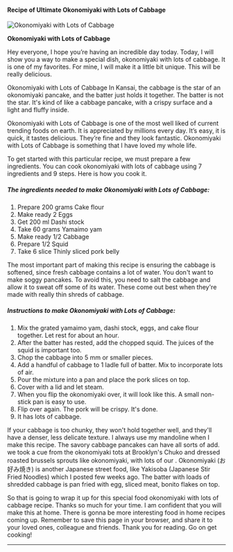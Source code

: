             

#### Recipe of Ultimate Okonomiyaki with Lots of Cabbage

![Okonomiyaki with Lots of Cabbage](https://img-global.cpcdn.com/recipes/6251547898937344/751x532cq70/okonomiyaki-with-lots-of-cabbage-recipe-main-photo.jpg)

**Okonomiyaki with Lots of Cabbage**

Hey everyone, I hope you’re having an incredible day today. Today, I will show you a way to make a special dish, okonomiyaki with lots of cabbage. It is one of my favorites. For mine, I will make it a little bit unique. This will be really delicious.

Okonomiyaki with Lots of Cabbage In Kansai, the cabbage is the star of an okonomiyaki pancake, and the batter just holds it together. The batter is not the star. It's kind of like a cabbage pancake, with a crispy surface and a light and fluffy inside.

Okonomiyaki with Lots of Cabbage is one of the most well liked of current trending foods on earth. It is appreciated by millions every day. It’s easy, it is quick, it tastes delicious. They’re fine and they look fantastic. Okonomiyaki with Lots of Cabbage is something that I have loved my whole life.

To get started with this particular recipe, we must prepare a few ingredients. You can cook okonomiyaki with lots of cabbage using 7 ingredients and 9 steps. Here is how you cook it.

##### The ingredients needed to make Okonomiyaki with Lots of Cabbage:

1.  Prepare 200 grams Cake flour
2.  Make ready 2 Eggs
3.  Get 200 ml Dashi stock
4.  Take 60 grams Yamaimo yam
5.  Make ready 1/2 Cabbage
6.  Prepare 1/2 Squid
7.  Take 6 slice Thinly sliced pork belly

The most important part of making this recipe is ensuring the cabbage is softened, since fresh cabbage contains a lot of water. You don't want to make soggy pancakes. To avoid this, you need to salt the cabbage and allow it to sweat off some of its water. These come out best when they're made with really thin shreds of cabbage.

##### Instructions to make Okonomiyaki with Lots of Cabbage:

1.  Mix the grated yamaimo yam, dashi stock, eggs, and cake flour together. Let rest for about an hour.
2.  After the batter has rested, add the chopped squid. The juices of the squid is important too.
3.  Chop the cabbage into 5 mm or smaller pieces.
4.  Add a handful of cabbage to 1 ladle full of batter. Mix to incorporate lots of air.
5.  Pour the mixture into a pan and place the pork slices on top.
6.  Cover with a lid and let steam.
7.  When you flip the okonomiyaki over, it will look like this. A small non-stick pan is easy to use.
8.  Flip over again. The pork will be crispy. It's done.
9.  It has lots of cabbage.

If your cabbage is too chunky, they won't hold together well, and they'll have a denser, less delicate texture. I always use my mandoline when I make this recipe. The savory cabbage pancakes can have all sorts of add. we took a cue from the okonomiyaki tots at Brooklyn's Chuko and dressed roasted brussels sprouts like okonomiyaki, with lots of our . Okonomiyaki (お好み焼き) is another Japanese street food, like Yakisoba (Japanese Stir Fried Noodles) which I posted few weeks ago. The batter with loads of shredded cabbage is pan fried with egg, sliced meat, bonito flakes on top.

So that is going to wrap it up for this special food okonomiyaki with lots of cabbage recipe. Thanks so much for your time. I am confident that you will make this at home. There is gonna be more interesting food in home recipes coming up. Remember to save this page in your browser, and share it to your loved ones, colleague and friends. Thank you for reading. Go on get cooking!

* * *